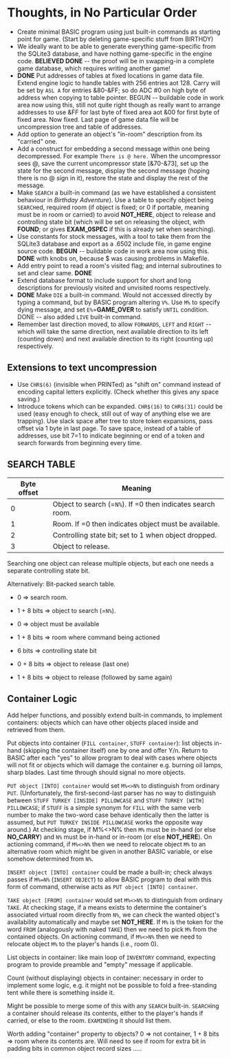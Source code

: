 # Thoughts, in No Particular Order

+ Create minimal BASIC program using just built-in commands as starting point for game.  (Start by deleting game-specific stuff from BIRTHDY)
+ We ideally want to be able to generate everything game-specific from the SQLite3 database, and have nothing game-specific in the engine code.  **BELIEVED DONE** -- the proof will be in swapping-in a complete game database, which requires writing another game!
+ **DONE** Put addresses of tables at fixed locations in game data file.  Extend engine logic to handle tables with 256 entries aot 128.  Carry will be set by `ASL A` for entries &80-&FF; so do ADC #0 on high byte of address when copying to table pointer.  BEGUN -- buildable code in work area now using this, still not quite right though as really want to arrange addresses to use &FF for last byte of fixed area aot &00 for first byte of fixed area.  Now fixed.  Last page of game data file will be uncompression tree and table of addresses.
+ Add option to generate an object's "in-room" description from its "carried" one.
+ Add a construct for embedding a second message within one being decompressed. For example `There is @ here.` When the uncompressor sees @, save the current uncompressor state [&70-&73], set up the state for the second message, display the second message  (hoping there is no @ sign in it),  restore the state and display the rest of the message.
+ Make `SEARCH` a built-in command  (as we have established a consistent behaviour in _Birthday Adventure_).  Use a table to specify object being `SEARCH`ed, required room (if object is fixed; or 0 if portable, meaning must be in room or carried) to avoid **NOT_HERE**, object to release and controlling state bit (which will be set on releasing the object, with **FOUND**; or gives **EXAM_0SPEC** if this is already set when searching).
+ Use constants for stock messages, with a tool to take them from the SQLite3 database and export as a .6502 include file, in game engine source code.  **BEGUN** -- buildable code in work area now using this. **DONE** with knobs on, because $ was causing problems in Makefile.
+ Add entry point to read a room's visited flag; and internal subroutines to set and clear same. **DONE**
+ Extend database format to include support for short and long descriptions for previously visited and unvisited rooms respectively.
+ **DONE** Make `DIE` a built-in command.  Would not accessed directly by typing a command, but by BASIC program altering `V%`.  Use `M%` to specify dying message, and set `E%`=**GAME_OVER** to satisfy `UNTIL` condition.  DONE -- also added `LIVE` built-in command.
+ Remember last direction moved, to allow `FORWARDS`, `LEFT` and `RIGHT` -- which will take the same direction, next available direction to its left  (counting down)  and next available direction to its right  (counting up)  respectively.

## Extensions to text uncompression

+ Use `CHR$(6)` (invisible when PRINTed) as "shift on" command instead of encoding capital letters explicitly.  (Check whether this gives any space saving.)
+ Introduce tokens which can be expanded. `CHR$(16)` to `CHR$(31)` could be used  (easy enough to check, still out of way of anything else we are trapping).  Use slack space after tree to store token expansions, pass offset via 1 byte in last page. To save space, instead of a table of addresses, use bit 7=1 to indicate beginning or end of a token and search forwards from beginning every time. 


## SEARCH TABLE
Byte offset | Meaning
------------|-------------------------------------------------------------
0           | Object to search (=`N%`). If =0 then indicates search room.
1           | Room. If =0 then indicates object must be available.
2           | Controlling state bit; set to 1 when object dropped.
3           | Object to release.

Searching one object can release multiple objects, but each one needs a separate controlling state bit.

Alternatively:  Bit-packed search table.

+ 0 => search room.
+ 1 + 8 bits => object to search (=`N%`).

+ 0 => object must be available
+ 1 + 8 bits => room where command being actioned

+ 6 bits => controlling state bit

+ 0 + 8 bits => object to release (last one)
+ 1 + 8 bits => object to release (followed by same again)

## Container Logic

Add helper functions, and possibly extend built-in commands, to implement containers: objects which can have other objects placed inside and retrieved from them.

Put objects into container  (`FILL container`, `STUFF container`):  list objects in-hand  (skipping the container itself)  one by one and offer Y/n.  Return to BASIC after each "yes" to allow program to deal with cases where objects will not fit or objects which will damage the container e.g. burning oil lamps, sharp blades.  Last time through should signal no more objects.

`PUT object [INTO] container` would set `M%<>N%` to distinguish from ordinary `PUT`.  (Unfortunately, the first-second-last parser has no way to distinguish between `STUFF TURKEY [INSIDE] PILLOWCASE` and `STUFF TURKEY [WITH] PILLOWCASE`; if `STUFF` is a simple synonym for `FILL` with the same verb number to make the two-word case behave identically then the latter is assumed, but `PUT TURKEY INSIDE PILLOWCASE` works the opposite way around.)  At checking stage, if M%<>N% then `M%` must be in-hand  (or else **NO_CARRY**)  and `N%` must be in-hand or in-room  (or else **NOT_HERE**).  On actioning command, if `M%<>N%` then we need to relocate object `M%` to an alternative room which might be given in another BASIC variable, or else somehow determined from `N%`.

`INSERT object [INTO] container` could be made a built-in; check always passes if `M%=N%`  (`INSERT OBJECT`)  to allow BASIC program to deal with this form of command, otherwise acts as `PUT object [INTO] container`.

`TAKE object [FROM] container` would set `M%<>N%` to distinguish from ordinary `TAKE`.  At checking stage, if a means exists to determine the container's associated virtual room directly from `N%`, we can check the wanted object's availability automatically and maybe set **NOT_HERE**.  If `M%` is the token for the word `FROM`  (analogously with naked `TAKE`)  then we need to pick `M%` from the contained objects.  On actioning command, if `M%<>N%` then we need to relocate object `M%` to the player's hands  (i.e., room 0).

List objects in container:  like main loop of `INVENTORY` command, expecting program to provide preamble and "empty" message if applicable.

Count  (without displaying)  objects in container:  necessary in order to implement some logic, e.g. it might not be possible to fold a free-standing tent while there is something inside it.  

Might be possible to merge some of this with any `SEARCH` built-in.  `SEARCH`ing a container should release its contents, either to the player's hands if carried, or else to the room.  `EXAMINE`ing it should list them.

Worth adding "container" property to objects? 0 => not container, 1 + 8 bits => room where its contents are.  Will need to see if room for extra bit in padding bits in common object record sizes .....
